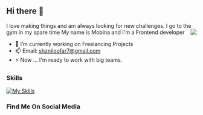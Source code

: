 ## Hi there 👋

I love making things and am always looking for new challenges. I go to the gym in my spare time
My name is Mobina and I'm a Frontend developer
<img src="https://user-images.githubusercontent.com/74038190/212748842-9fcbad5b-6173-4175-8a61-521f3dbb7514.gif" align="right" >
- 🔭 I’m currently working on Freelancing Projects
- 📫 Email: shzniloofar7@gmail.com
- ⚡ Now ... I'm ready to work with big teams.  

### Skills

[![My Skills](https://skillicons.dev/icons?i=js,html,css,bootstrap,react,next,tailwind,jquery,typescript&perline=4)](https://skillicons.dev)

### Find Me On Social Media
